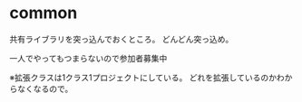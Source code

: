 common
=========

共有ライブラリを突っ込んでおくところ。
どんどん突っ込め。

一人でやってもつまらないので参加者募集中

※拡張クラスは1クラス1プロジェクトにしている。
どれを拡張しているのかわからなくなるので。